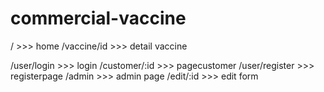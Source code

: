# commercial-vaccine

/ >>> home
/vaccine/id >>> detail vaccine

/user/login >>> login
/customer/:id >>> pagecustomer
/user/register >>> registerpage
/admin >>> admin page
/edit/:id >>> edit form

